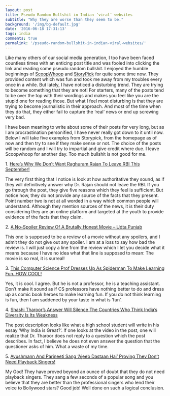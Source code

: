 ```yaml
---
layout: post
title: Pseudo Random Bullshit in Indian ‘viral’ websites
subtitle: "Why they are worse than they seem to be."
background: '/img/bg-default.jpg'
date: '2016-06-18 17:31:13'
tags: india
comments: true
permalink: '/pseudo-random-bullshit-in-indian-viral-websites/'
---
```



Like many others of our social media generation, I too have been faced countless times with an enticing post title and was fooled into clicking the link and reading some pseudo random bullshit. I enjoyed the humble beginnings of [ScoopWhoop](http://t.umblr.com/redirect?z=http%3A%2F%2Fwww.scoopwhoop.com&t=NzRlMzJjZmQ4ZDRlNGZjNTQzMTEwNWQ4NzIzNWM4YzhhOTNhZGVjNCx0VHdpa09Paw%3D%3D&b=t%3Alc4dFy-mVsG-Bcj7rRxdAQ&p=http%3A%2F%2Fkharkhowaoxomiya.tumblr.com%2Fpost%2F146115467015%2Fpseudo-random-bullshit-in-indian-viral-websites&m=1) and [StoryPick](http://t.umblr.com/redirect?z=http%3A%2F%2Fwww.storypick.com&t=ZjZiMTU1NDMzM2M4MDRmMmRiY2IxYzdmYWE4NjNlNGQ4MGMwZDE1MCx0VHdpa09Paw%3D%3D&b=t%3Alc4dFy-mVsG-Bcj7rRxdAQ&p=http%3A%2F%2Fkharkhowaoxomiya.tumblr.com%2Fpost%2F146115467015%2Fpseudo-random-bullshit-in-indian-viral-websites&m=1) for quite some time now. They provided content which was fun and took me away from my troubles every once in a while. But lately, I have noticed a disturbing trend. They are trying to become something that they are not! For starters, many of the posts tend to be over the top with their wordings and makes you feel like you are the stupid one for reading those. But what I feel most disturbing is that they are trying to become journalistic in their approach. And most of the time when they do that, they either fail to capture the ‘real’ news or end up screwing very bad.

I have been meaning to write about some of their posts for very long, but as I am procrastination personified, I have never really got down to it until now. Below I will take five examples from Storypick, from the homepage as of now and then try to see if they make sense or not. The choice of the posts will be random and I will try to impartial and give credit where due. I leave Scoopwhoop for another day. Too much bullshit is not good for me.

1. [Here’s Why We Don’t Want Raghuram Rajan To Leave RBI This September!](http://t.umblr.com/redirect?z=http%3A%2F%2Fwww.storypick.com%2Frajan-term%2F&t=ZTE1ZDMxNGQzZjliMTRkODQyZmE0M2MzODJkOTJmZTgzZGNjZmRlYSx0VHdpa09Paw%3D%3D&b=t%3Alc4dFy-mVsG-Bcj7rRxdAQ&p=http%3A%2F%2Fkharkhowaoxomiya.tumblr.com%2Fpost%2F146115467015%2Fpseudo-random-bullshit-in-indian-viral-websites&m=1)

The very first thing that I notice is look at how authoritative they sound, as if they will definitively answer why Dr. Rajan should not leave the RBI. If you go through the post, they give five reasons which they feel is sufficient. But notice how, they do not provide any source of the facts that they present. Point number two is not at all worded in a way which common people will understand. Although they mention sources of the news, it is their duty considering they are an online platform and targeted at the youth to provide evidence of the facts that they claim.

2. [A No-Spoiler Review Of A Brutally Honest Movie – Udta Punjab  
](http://t.umblr.com/redirect?z=http%3A%2F%2Fwww.storypick.com%2Fudta-punjab-review%2F&t=YThjYThhZDM0OTI1MDE1NTc5ZTdhYjJmN2U4N2EzNTVjODBmZDkyNCx0VHdpa09Paw%3D%3D&b=t%3Alc4dFy-mVsG-Bcj7rRxdAQ&p=http%3A%2F%2Fkharkhowaoxomiya.tumblr.com%2Fpost%2F146115467015%2Fpseudo-random-bullshit-in-indian-viral-websites&m=1)

This one is supposed to be a review of a movie without any spoilers, and I admit they do not give out any spoiler. I am at a loss to say how bad the review is. I will just copy a line from the review which I let you decide what it means because I have no idea what that line is supposed to mean: The movie is so real, it is surreal!

3. [This Computer Science Prof Dresses Up As Spiderman To Make Learning Fun. HOW COOL!](http://t.umblr.com/redirect?z=http%3A%2F%2Fwww.storypick.com%2Fspiderman-teacher%2F&t=ODVlMmMzYTdlMGUwM2MwOWQ4OWQxMWZlMTkwY2U3OWVlZmQ0ZWZiOCx0VHdpa09Paw%3D%3D&b=t%3Alc4dFy-mVsG-Bcj7rRxdAQ&p=http%3A%2F%2Fkharkhowaoxomiya.tumblr.com%2Fpost%2F146115467015%2Fpseudo-random-bullshit-in-indian-viral-websites&m=1)

Yes, it is cool. I agree. But he is not a professor, he is a teaching assistant. Don’t make it sound as if CS professors have nothing better to do and dress up as comic book heroes to make learning fun. If you do not think learning is fun, then I am saddened by your taste in what is ‘fun’.

4. [Shashi Tharoor’s Answer Will Silence The Countries Who Think India’s Diversity Is Its Weakness](http://t.umblr.com/redirect?z=http%3A%2F%2Fwww.storypick.com%2Fshahshi-tharoor-diversity%2F&t=YTBjNjgwODc2ZjI3NzZhZTRhN2E0NDEyNjVmZDM2NzI4NGM3NDZlZCx0VHdpa09Paw%3D%3D&b=t%3Alc4dFy-mVsG-Bcj7rRxdAQ&p=http%3A%2F%2Fkharkhowaoxomiya.tumblr.com%2Fpost%2F146115467015%2Fpseudo-random-bullshit-in-indian-viral-websites&m=1)

The post description looks like what a high school student will write in his essay ‘Why India is Great?’. If one looks at the video in the post, one will realize that Dr. Tharoor does not reply to a question which the post describes. In fact, I believe he does not even answer the question that the questioner asks of him. What a waste of my time.

5. [Ayushmann And Parineeti Sang ‘Ajeeb Dastaan Hai’ Proving They Don’t Need Playback Singers!](http://t.umblr.com/redirect?z=http%3A%2F%2Fwww.storypick.com%2Fayushman-and-parineeti%2F&t=NzUyY2JiZGRlNjc2MjM2ODRmOWNlM2U4ZDQxNzc4YzhhNTM3NWQ3Nyx0VHdpa09Paw%3D%3D&b=t%3Alc4dFy-mVsG-Bcj7rRxdAQ&p=http%3A%2F%2Fkharkhowaoxomiya.tumblr.com%2Fpost%2F146115467015%2Fpseudo-random-bullshit-in-indian-viral-websites&m=1)

My God! They have proved beyond an ounce of doubt that they do not need playback singers. They sang a few seconds of a popular song and you believe that they are better than the professional singers who lend their voice to Bollywood stars? Good job! Well done on such a logical conclusion.
